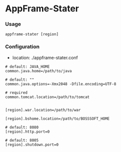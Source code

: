 # AppFrame-Stater

### Usage
```shell
appframe-stater [region]
```

### Configuration
- location: ./appframe-stater.conf
```shell
# default: JAVA_HOME
common.java.home=/path/to/java

# default: ""
common.java.options=-Xmx2048 -Dfile.encoding=UTF-8

# required
common.tomcat.location=/path/to/tomcat


[region].war.location=/path/to/war

[region].bshome.location=/path/to/BOSSSOFT_HOME

# default: 8080
[region].http.port=0

# default: 8005
[region].shutdown.port=0
```